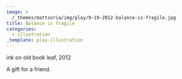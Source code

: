```yaml
---
image: >
  /_themes/mattsoria/img/play/9-19-2012-balance-is-fragile.jpg
title: Balance is fragile
categories:
  - illustration
_template: play-illustration
---
```

<p>
	     ink on old book leaf, 2012
</p>
<p>
	A gift for a friend.
</p>
